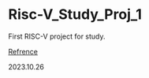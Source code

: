 # Risc-V_Study_Proj_1
First RISC-V project for study. 

[Refrence](https://space.bilibili.com/76149010?spm_id_from=333.337.0.0) 

2023.10.26
